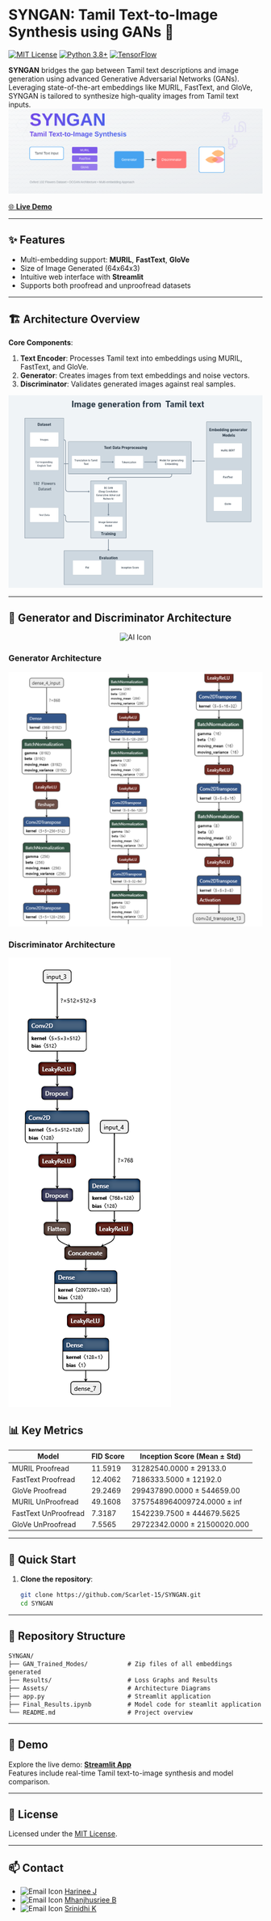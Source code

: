 
# **SYNGAN: Tamil Text-to-Image Synthesis using GANs** 🎨  
[![MIT License](https://img.shields.io/badge/License-MIT-green.svg)](https://choosealicense.com/licenses/mit/) [![Python 3.8+](https://img.shields.io/badge/python-3.8+-blue.svg)](https://www.python.org/downloads/) [![TensorFlow](https://img.shields.io/badge/TensorFlow-2.0+-orange.svg)](https://tensorflow.org/)

**SYNGAN** bridges the gap between Tamil text descriptions and image generation using advanced Generative Adversarial Networks (GANs). Leveraging state-of-the-art embeddings like MURIL, FastText, and GloVe, SYNGAN is tailored to synthesize high-quality images from Tamil text inputs.
![Banner](https://github.com/Scarlet-15/SYNGAN/blob/main/Assets/Banner.svg)

[🌐 **Live Demo**](your-streamlit-app-link)

---

## **✨ Features**
- Multi-embedding support: **MURIL**, **FastText**, **GloVe**  
- Size of Image Generated (64x64x3)  
- Intuitive web interface with **Streamlit**  
- Supports both proofread and unproofread datasets  

---

## **🏗️ Architecture Overview**
**Core Components**:
1. **Text Encoder**: Processes Tamil text into embeddings using MURIL, FastText, and GloVe.  
2. **Generator**: Creates images from text embeddings and noise vectors.  
3. **Discriminator**: Validates generated images against real samples.  

![Architecture Diagram](https://github.com/Scarlet-15/SYNGAN/blob/main/Assets/Project%20Flow.png)


---

## **🧬 Generator and Discriminator Architecture**
<p align="center">
  <img src="https://img.icons8.com/color/48/000000/artificial-intelligence.png" alt="AI Icon" width="40">
</p>

### **Generator Architecture**
![Generator Architecture](https://github.com/Scarlet-15/SYNGAN/blob/main/Assets/Generator.png)

### **Discriminator Architecture**
![Discriminator Architecture](https://github.com/Scarlet-15/SYNGAN/blob/main/Assets/Discriminator.png)


## **📊 Key Metrics**

| Model                | FID Score | Inception Score (Mean ± Std)           
|----------------------|-----------|-------------------------------|  
| MURIL Proofread      | 11.5919   | 31282540.0000 ± 29133.0       |  
| FastText Proofread   | 12.4062   | 7186333.5000 ± 12192.0        |  
| GloVe Proofread      | 29.2469   | 299437890.0000 ± 544659.00    |  
| MURIL UnProofread    | 49.1608   | 3757548964009724.0000 ± inf   |  
| FastText UnProofread | 7.3187    | 1542239.7500 ± 444679.5625    |  
| GloVe UnProofread    | 7.5565    | 29722342.0000 ± 21500020.000  | 

---

## **🚀 Quick Start**
1. **Clone the repository**:
   ```bash
   git clone https://github.com/Scarlet-15/SYNGAN.git
   cd SYNGAN
   ```
---

## **📁 Repository Structure**
```
SYNGAN/
├── GAN_Trained_Modes/           # Zip files of all embeddings generated
├── Results/                     # Loss Graphs and Results
├── Assets/                      # Architecture Diagrams
├── app.py                       # Streamlit application
├── Final_Results.ipynb          # Model code for steamlit application
└── README.md                    # Project overview
```

---

## **🌟 Demo**
Explore the live demo: [**Streamlit App**](your-streamlit-app-link)  
Features include real-time Tamil text-to-image synthesis and model comparison.

---


## **📜 License**
Licensed under the [MIT License](LICENSE).

---

## **📫 Contact**


- <img src="https://img.icons8.com/ios-filled/50/000000/gmail.png" alt="Email Icon" width="20"> [Harinee J](mailto:harinee.j2021@vitstudent.ac.in)  
- <img src="https://img.icons8.com/ios-filled/50/000000/gmail.png" alt="Email Icon" width="20"> [Mhanjhusriee B](mailto:mhanjhusriee.b2021@vitstudent.ac.in)  
- <img src="https://img.icons8.com/ios-filled/50/000000/gmail.png" alt="Email Icon" width="20"> [Srinidhi K](mailto:srinidhi.k2021@vitstudent.ac.in)


